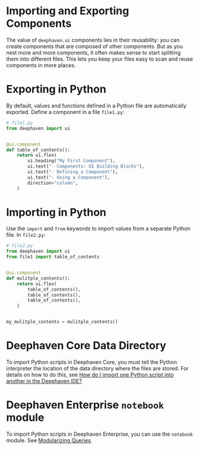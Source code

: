 # Importing and Exporting Components

The value of `deephaven.ui` components lies in their reusability: you can create components that are composed of other components. But as you nest more and more components, it often makes sense to start splitting them into different files. This lets you keep your files easy to scan and reuse components in more places.

# Exporting in Python

By default, values and functions defined in a Python file are automatically exported. Define a component in a file `file1.py`:

```python
# file1.py
from deephaven import ui


@ui.component
def table_of_contents():
    return ui.flex(
        ui.heading("My First Component"),
        ui.text("- Components: UI Building Blocks"),
        ui.text("- Defining a Component"),
        ui.text("- Using a Component"),
        direction="column",
    )
```

# Importing in Python

Use the `import` and `from` keywords to import values from a separate Python file. In `file2.py`:

```python
# file2.py
from deephaven import ui
from file1 import table_of_contents


@ui.component
def mulitple_contents():
    return ui.flex(
        table_of_contents(),
        table_of_contents(),
        table_of_contents(),
    )


my_mulitple_contents = mulitple_contents()
```

# Deephaven Core Data Directory

To import Python scripts in Deephaven Core, you must tell the Python interpreter the location of the data directory where the files are stored. For details on how to do this, see [How do I import one Python script into another in the Deephaven IDE?](/core/docs/reference/community-questions/import-python-script)

# Deephaven Enterprise `notebook` module

To import Python scripts in Deephaven Enterprise, you can use the `notebook` module. See [Modularizing Queries](/enterprise/docs/development/modularizing-queries).

